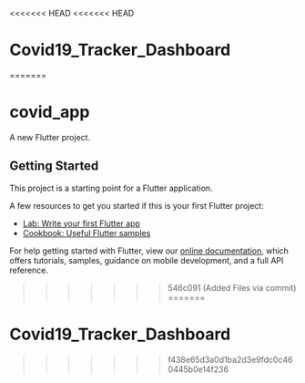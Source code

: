 <<<<<<< HEAD
<<<<<<< HEAD
# Covid19_Tracker_Dashboard
=======
# covid_app

A new Flutter project.

## Getting Started

This project is a starting point for a Flutter application.

A few resources to get you started if this is your first Flutter project:

- [Lab: Write your first Flutter app](https://flutter.dev/docs/get-started/codelab)
- [Cookbook: Useful Flutter samples](https://flutter.dev/docs/cookbook)

For help getting started with Flutter, view our
[online documentation](https://flutter.dev/docs), which offers tutorials,
samples, guidance on mobile development, and a full API reference.
>>>>>>> 546c091 (Added Files via commit)
=======
# Covid19_Tracker_Dashboard
>>>>>>> f438e65d3a0d1ba2d3e9fdc0c460445b0e14f236
